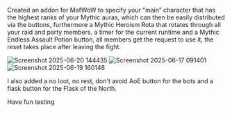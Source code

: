 Created an addon for MafWoW to specify your “main” character that has the highest ranks of your Mythic auras, which can then be easily distributed via the buttons, furthermore a Mythic Heroism Rota that rotates through all your raid and party
 members. a timer for the current runtime and a Mythic Endless Assault Potion button, all members get the request to use it, the reset takes place after leaving the fight.


![Screenshot 2025-06-20 144435](https://github.com/user-attachments/assets/8ea203d7-22ca-44e3-a776-d8f107a844f4)
![Screenshot 2025-06-17 091401](https://github.com/user-attachments/assets/365a7f42-9389-439a-9800-ce01fd3557f8)
![Screenshot 2025-06-19 160148](https://github.com/user-attachments/assets/9be0a814-554f-4568-8430-44663a6c08e7)


I also added a no loot, no rest, don't avoid AoE button for the bots and a flask button for the Flask of the North.

Have fun testing

